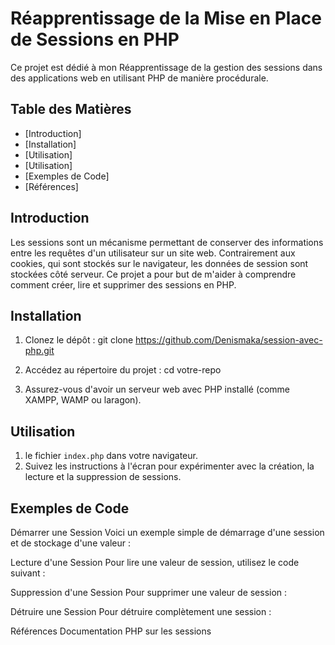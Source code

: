 # Réapprentissage de la Mise en Place de Sessions en PHP

Ce projet est dédié à mon Réapprentissage de la gestion des sessions dans des applications web en utilisant PHP de manière procédurale.

## Table des Matières

-   [Introduction]
-   [Installation]
-   [Utilisation]
-   [Utilisation]
-   [Exemples de Code]
-   [Références]

## Introduction

Les sessions sont un mécanisme permettant de conserver des informations entre les requêtes d'un utilisateur sur un site web. Contrairement aux cookies, qui sont stockés sur le navigateur, les données de session sont stockées côté serveur. Ce projet a pour but de m'aider à comprendre comment créer, lire et supprimer des sessions en PHP.

## Installation

1. Clonez le dépôt :
   git clone https://github.com/Denismaka/session-avec-php.git

2. Accédez au répertoire du projet :
   cd votre-repo

3. Assurez-vous d'avoir un serveur web avec PHP installé (comme XAMPP, WAMP ou laragon).

## Utilisation

1. le fichier `index.php` dans votre navigateur.
2. Suivez les instructions à l'écran pour expérimenter avec la création, la lecture et la suppression de sessions.

## Exemples de Code

Démarrer une Session
Voici un exemple simple de démarrage d'une session et de stockage d'une valeur :

<?php
session_start(); // Démarrer la session
$_SESSION["utilisateur"] = "Jean"; // Stocker une valeur dans la session
?>

Lecture d'une Session
Pour lire une valeur de session, utilisez le code suivant :

<?php
session_start(); // Démarrer la session
if(isset($_SESSION["utilisateur"])) {
    echo "Utilisateur : " . $_SESSION["utilisateur"];
} else {
    echo "Aucun utilisateur connecté.";
}
?>

Suppression d'une Session
Pour supprimer une valeur de session :

<?php
session_start(); // Démarrer la session
unset($_SESSION["utilisateur"]); // Supprimer la valeur de la session
?>

Détruire une Session
Pour détruire complètement une session :

<?php
session_start(); // Démarrer la session
session_destroy(); // Détruire la session
?>

Références
Documentation PHP sur les sessions
